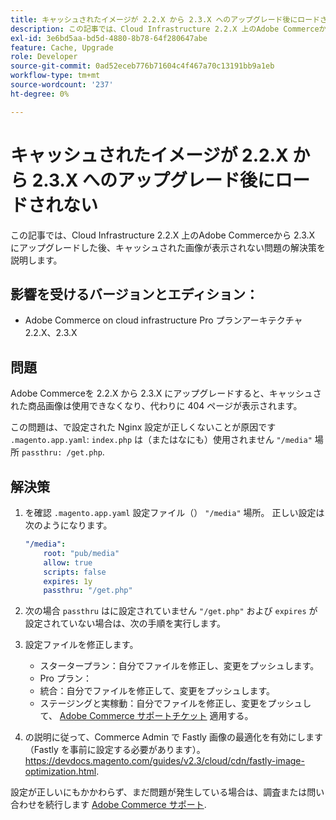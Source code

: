 ```yaml
---
title: キャッシュされたイメージが 2.2.X から 2.3.X へのアップグレード後にロードされない
description: この記事では、Cloud Infrastructure 2.2.X 上のAdobe Commerceから 2.3.X にアップグレードした後、キャッシュされた画像が表示されない問題の解決策を説明します。
exl-id: 3e6bd5aa-bd5d-4880-8b78-64f280647abe
feature: Cache, Upgrade
role: Developer
source-git-commit: 0ad52eceb776b71604c4f467a70c13191bb9a1eb
workflow-type: tm+mt
source-wordcount: '237'
ht-degree: 0%

---
```


# キャッシュされたイメージが 2.2.X から 2.3.X へのアップグレード後にロードされない

この記事では、Cloud Infrastructure 2.2.X 上のAdobe Commerceから 2.3.X にアップグレードした後、キャッシュされた画像が表示されない問題の解決策を説明します。

## 影響を受けるバージョンとエディション：

* Adobe Commerce on cloud infrastructure Pro プランアーキテクチャ 2.2.X、2.3.X

## 問題

Adobe Commerceを 2.2.X から 2.3.X にアップグレードすると、キャッシュされた商品画像は使用できなくなり、代わりに 404 ページが表示されます。

この問題は、で設定された Nginx 設定が正しくないことが原因です `.magento.app.yaml`: `index.php` は（またはなにも）使用されません `"/media"` 場所 `passthru: /get.php`.

## 解決策

1. を確認 `.magento.app.yaml` 設定ファイル（） `"/media"` 場所。 正しい設定は次のようになります。

   ```yaml
   "/media":
       root: "pub/media"
       allow: true
       scripts: false
       expires: 1y
       passthru: "/get.php"
   ```

1. 次の場合 `passthru` はに設定されていません `"/get.php"` および `expires` が設定されていない場合は、次の手順を実行します。
1. 設定ファイルを修正します。
   * スタータープラン：自分でファイルを修正し、変更をプッシュします。
   * Pro プラン：
   * 統合：自分でファイルを修正して、変更をプッシュします。
   * ステージングと実稼動：自分でファイルを修正し、変更をプッシュして、 [Adobe Commerce サポートチケット](/help/help-center-guide/help-center/magento-help-center-user-guide.md#submit-ticket) 適用する。

1. の説明に従って、Commerce Admin で Fastly 画像の最適化を有効にします（Fastly を事前に設定する必要があります）。 <https://devdocs.magento.com/guides/v2.3/cloud/cdn/fastly-image-optimization.html>.

設定が正しいにもかかわらず、まだ問題が発生している場合は、調査または問い合わせを続行します [Adobe Commerce サポート](/help/help-center-guide/help-center/magento-help-center-user-guide.md#submit-ticket).
